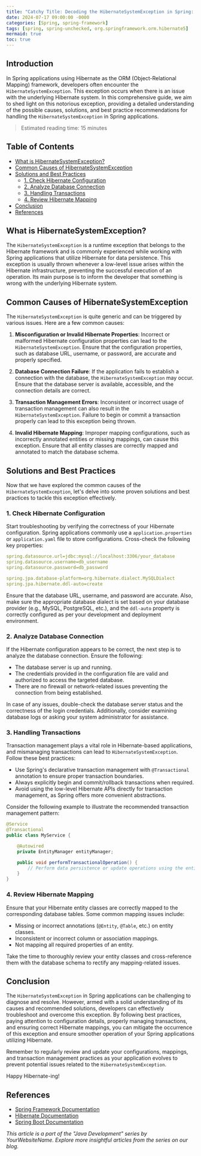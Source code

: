```yaml
---
title: "Catchy Title: Decoding the HibernateSystemException in Spring: Demystifying the Troublesome Exception"
date: 2024-07-17 09:00:00 -0000
categories: [Spring, spring-framework]
tags: [spring, spring-unchecked, org.springframework.orm.hibernate5]
mermaid: true
toc: true
---
```



## Introduction

In Spring applications using Hibernate as the ORM (Object-Relational Mapping) framework, developers often encounter the `HibernateSystemException`. This exception occurs when there is an issue with the underlying Hibernate system. In this comprehensive guide, we aim to shed light on this notorious exception, providing a detailed understanding of the possible causes, solutions, and best practice recommendations for handling the `HibernateSystemException` in Spring applications.

> Estimated reading time: 15 minutes

## Table of Contents

- [What is HibernateSystemException?](#what-is-hibernatesystemexception)
- [Common Causes of HibernateSystemException](#common-causes-of-hibernatesystemexception)
- [Solutions and Best Practices](#solutions-and-best-practices)
  - [1. Check Hibernate Configuration](#1-check-hibernate-configuration)
  - [2. Analyze Database Connection](#2-analyze-database-connection)
  - [3. Handling Transactions](#3-handling-transactions)
  - [4. Review Hibernate Mapping](#4-review-hibernate-mapping)
- [Conclusion](#conclusion)
- [References](#references)

## What is HibernateSystemException?

The `HibernateSystemException` is a runtime exception that belongs to the Hibernate framework and is commonly experienced while working with Spring applications that utilize Hibernate for data persistence. This exception is usually thrown whenever a low-level issue arises within the Hibernate infrastructure, preventing the successful execution of an operation. Its main purpose is to inform the developer that something is wrong with the underlying Hibernate system.

## Common Causes of HibernateSystemException

The `HibernateSystemException` is quite generic and can be triggered by various issues. Here are a few common causes:

1. **Misconfiguration or Invalid Hibernate Properties**: Incorrect or malformed Hibernate configuration properties can lead to the `HibernateSystemException`. Ensure that the configuration properties, such as database URL, username, or password, are accurate and properly specified.

2. **Database Connection Failure**: If the application fails to establish a connection with the database, the `HibernateSystemException` may occur. Ensure that the database server is available, accessible, and the connection details are correct.

3. **Transaction Management Errors**: Inconsistent or incorrect usage of transaction management can also result in the `HibernateSystemException`. Failure to begin or commit a transaction properly can lead to this exception being thrown.

4. **Invalid Hibernate Mapping**: Improper mapping configurations, such as incorrectly annotated entities or missing mappings, can cause this exception. Ensure that all entity classes are correctly mapped and annotated to match the database schema.

## Solutions and Best Practices

Now that we have explored the common causes of the `HibernateSystemException`, let's delve into some proven solutions and best practices to tackle this exception effectively.

### 1. Check Hibernate Configuration

Start troubleshooting by verifying the correctness of your Hibernate configuration. Spring applications commonly use a `application.properties` or `application.yaml` file to store configurations. Cross-check the following key properties:

```yaml
spring.datasource.url=jdbc:mysql://localhost:3306/your_database
spring.datasource.username=db_username
spring.datasource.password=db_password

spring.jpa.database-platform=org.hibernate.dialect.MySQLDialect
spring.jpa.hibernate.ddl-auto=create
```

Ensure that the database URL, username, and password are accurate. Also, make sure the appropriate database dialect is set based on your database provider (e.g., MySQL, PostgreSQL, etc.), and the `ddl-auto` property is correctly configured as per your development and deployment environment.

### 2. Analyze Database Connection

If the Hibernate configuration appears to be correct, the next step is to analyze the database connection. Ensure the following:

- The database server is up and running.
- The credentials provided in the configuration file are valid and authorized to access the targeted database.
- There are no firewall or network-related issues preventing the connection from being established.

In case of any issues, double-check the database server status and the correctness of the login credentials. Additionally, consider examining database logs or asking your system administrator for assistance.

### 3. Handling Transactions

Transaction management plays a vital role in Hibernate-based applications, and mismanaging transactions can lead to `HibernateSystemException`. Follow these best practices:

- Use Spring's declarative transaction management with `@Transactional` annotation to ensure proper transaction boundaries.
- Always explicitly begin and commit/rollback transactions when required.
- Avoid using the low-level Hibernate APIs directly for transaction management, as Spring offers more convenient abstractions.

Consider the following example to illustrate the recommended transaction management pattern:

```java
@Service
@Transactional
public class MyService {

    @Autowired
    private EntityManager entityManager;

    public void performTransactionalOperation() {
        // Perform data persistence or update operations using the entityManager
    }
}
```

### 4. Review Hibernate Mapping

Ensure that your Hibernate entity classes are correctly mapped to the corresponding database tables. Some common mapping issues include:

- Missing or incorrect annotations (`@Entity`, `@Table`, etc.) on entity classes.
- Inconsistent or incorrect column or association mappings.
- Not mapping all required properties of an entity.

Take the time to thoroughly review your entity classes and cross-reference them with the database schema to rectify any mapping-related issues.

## Conclusion

The `HibernateSystemException` in Spring applications can be challenging to diagnose and resolve. However, armed with a solid understanding of its causes and recommended solutions, developers can effectively troubleshoot and overcome this exception. By following best practices, paying attention to configuration details, properly managing transactions, and ensuring correct Hibernate mappings, you can mitigate the occurrence of this exception and ensure smoother operation of your Spring applications utilizing Hibernate.

Remember to regularly review and update your configurations, mappings, and transaction management practices as your application evolves to prevent potential issues related to the `HibernateSystemException`.

Happy Hibernate-ing!

## References

- [Spring Framework Documentation](https://docs.spring.io/spring-framework/docs/current/spring-framework-reference/)
- [Hibernate Documentation](https://docs.jboss.org/hibernate/orm/current/quickstart/html_single/)
- [Spring Boot Documentation](https://docs.spring.io/spring-boot/docs/current/reference/html/)

*This article is a part of the "Java Development" series by *YourWebsiteName*. Explore more insightful articles from the series on our blog.*